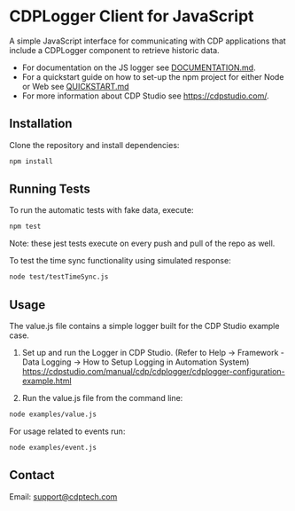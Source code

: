 # CDPLogger Client for JavaScript

A simple JavaScript interface for communicating with CDP applications that include a CDPLogger component to retrieve historic data. 
- For documentation on the JS logger see [DOCUMENTATION.md](DOCUMENTATION.md).
- For a quickstart guide on how to set-up the npm project for either Node or Web see [QUICKSTART.md](QUICKSTART.md)
- For more information about CDP Studio see https://cdpstudio.com/.

## Installation

Clone the repository and install dependencies:

```bash
npm install
```


## Running Tests

To run the automatic tests with fake data, execute:

```bash
npm test
```

Note: these jest tests execute on every push and pull of the repo as well.

To test the time sync functionality using simulated response:

```bash
node test/testTimeSync.js
```


## Usage

The value.js file contains a simple logger built for the CDP Studio example case.

1. Set up and run the Logger in CDP Studio.
(Refer to Help → Framework - Data Logging → How to Setup Logging in Automation System)
https://cdpstudio.com/manual/cdp/cdplogger/cdplogger-configuration-example.html

2. Run the value.js file from the command line:

```bash
node examples/value.js
```

For usage related to events run:

```bash
node examples/event.js
```


## Contact

Email: support@cdptech.com